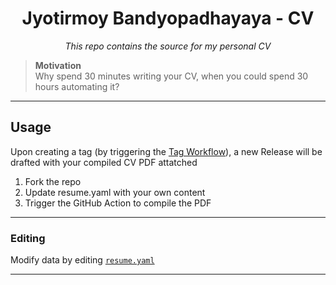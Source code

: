<h1 align="center">Jyotirmoy Bandyopadhayaya - CV</h1>
<p align="center">
<i>This repo contains the source for my personal CV</i>
<br />

> **Motivation**<br>
> Why spend 30 minutes writing your CV, when you could spend 30 hours automating it?

---

## Usage

Upon creating a tag (by triggering the [Tag Workflow](/.github/workflows/tag.yml)), a new Release will be drafted with your compiled CV PDF attatched

1. Fork the repo
2. Update resume.yaml with your own content
3. Trigger the GitHub Action to compile the PDF

---

### Editing
Modify data by editing [`resume.yaml`](/resume.yaml)<br>

---